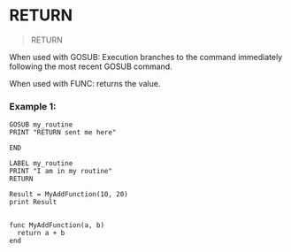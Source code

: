 # RETURN

> RETURN

When used with GOSUB: Execution branches to the command immediately following the most recent GOSUB command.

When used with FUNC: returns the value.

### Example 1:

```
GOSUB my_routine
PRINT "RETURN sent me here"

END

LABEL my_routine
PRINT "I am in my routine"
RETURN
```

```
Result = MyAddFunction(10, 20)
print Result


func MyAddFunction(a, b)
  return a + b
end
```


